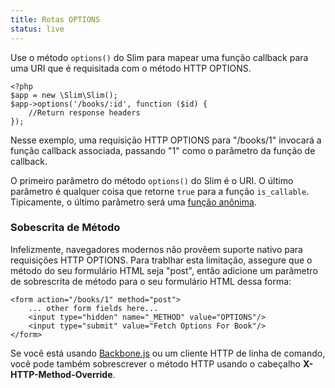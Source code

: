 ```yaml
---
title: Rotas OPTIONS
status: live
---
```


Use o método `options()` do Slim para mapear uma função callback para uma URI que é requisitada com o método HTTP OPTIONS.

    <?php
    $app = new \Slim\Slim();
    $app->options('/books/:id', function ($id) {
        //Return response headers
    });

Nesse exemplo, uma requisição HTTP OPTIONS para "/books/1" invocará a função callback associada, passando "1" como 
o parâmetro da função de callback.

O primeiro parâmetro do método `options()` do Slim é o URI. O último parâmetro é qualquer coisa que 
retorne `true` para a função `is_callable`. Tipicamente, o último parâmetro será uma [função anônima][anon-func].

### Sobescrita de Método

Infelizmente, navegadores modernos não provêem suporte nativo para requisições HTTP OPTIONS. Para trablhar esta limitação,
assegure que o método do seu formulário HTML seja "post", então adicione um parâmetro de sobrescrita de método 
para o seu formulário HTML dessa forma:

    <form action="/books/1" method="post">
        ... other form fields here...
        <input type="hidden" name="_METHOD" value="OPTIONS"/>
        <input type="submit" value="Fetch Options For Book"/>
    </form>

Se você está usando [Backbone.js][backbone] ou um cliente HTTP de linha de comando, você pode também sobrescrever o
método HTTP usando o cabeçalho **X-HTTP-Method-Override**.

[anon-func]: http://php.net/manual/en/functions.anonymous.php
[backbone]: http://documentcloud.github.com/backbone/
